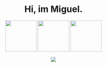 <div align='center'>

# Hi, im Miguel. 
 
 <img src="[![Python-programming-logo-on-transparent-background-PNG.png](https://i.postimg.cc/vTP9j9jg/Python-programming-logo-on-transparent-background-PNG.png)](https://postimg.cc/p5Fp59PR)" height = 100px;/> <img src="https://cdn.jsdelivr.net/gh/devicons/devicon/icons/vscode/vscode-original-wordmark.svg" height = 100px;/> 
            <img src="https://cdn.jsdelivr.net/gh/devicons/devicon/icons/linux/linux-original.svg" height = 100px;/>
 
<a href = "mailto:t4miguelchave@gmail.com"><img src="https://img.shields.io/badge/Gmail-D14836?style=for-the-badge&logo=gmail&logoColor=white" target="_blank"></a>
